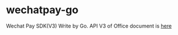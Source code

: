 # wechatpay-go
Wechat Pay SDK(V3) Write by Go. API V3 of Office document is [here](https://pay.weixin.qq.com/wiki/doc/apiv3/index.shtml)
